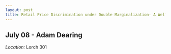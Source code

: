 ```yaml
---
layout: post
title: Retail Price Discrimination under Double Marginalization- A Welfare Analysis
---
```

## July 08 - Adam Dearing

*Location:* Lorch 301



